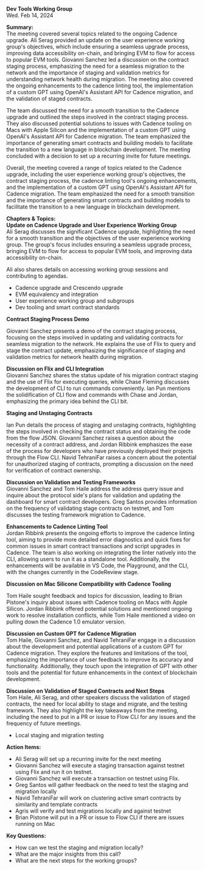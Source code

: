 **Dev Tools Working Group**  
Wed. Feb 14, 2024

**Summary:**  
The meeting covered several topics related to the ongoing Cadence upgrade. Ali Serag provided an update on the user experience working group's objectives, which include ensuring a seamless upgrade process, improving data accessibility on-chain, and bringing EVM to flow for access to popular EVM tools. Giovanni Sanchez led a discussion on the contract staging process, emphasizing the need for a seamless migration to the network and the importance of staging and validation metrics for understanding network health during migration. The meeting also covered the ongoing enhancements to the cadence linting tool, the implementation of a custom GPT using OpenAI's Assistant API for Cadence migration, and the validation of staged contracts.

The team discussed the need for a smooth transition to the Cadence upgrade and outlined the steps involved in the contract staging process. They also discussed potential solutions to issues with Cadence tooling on Macs with Apple Silicon and the implementation of a custom GPT using OpenAI's Assistant API for Cadence migration. The team emphasized the importance of generating smart contracts and building models to facilitate the transition to a new language in blockchain development. The meeting concluded with a decision to set up a recurring invite for future meetings.

Overall, the meeting covered a range of topics related to the Cadence upgrade, including the user experience working group's objectives, the contract staging process, the cadence linting tool's ongoing enhancements, and the implementation of a custom GPT using OpenAI's Assistant API for Cadence migration. The team emphasized the need for a smooth transition and the importance of generating smart contracts and building models to facilitate the transition to a new language in blockchain development.

**Chapters & Topics:**  
**Update on Cadence Upgrade and User Experience Working Group**  
Ali Serag discusses the significant Cadence upgrade, highlighting the need for a smooth transition and the objectives of the user experience working group. The group's focus includes ensuring a seamless upgrade process, bringing EVM to flow for access to popular EVM tools, and improving data accessibility on-chain. 

Ali also shares details on accessing working group sessions and contributing to agendas.
- Cadence upgrade and Crescendo upgrade
- EVM equivalency and integration
- User experience working group and subgroups
- Dev tooling and smart contract standards

**Contract Staging Process Demo**  

Giovanni Sanchez presents a demo of the contract staging process, focusing on the steps involved in updating and validating contracts for seamless migration to the network. He explains the use of Flix to query and stage the contract update, emphasizing the significance of staging and validation metrics for network health during migration.

**Discussion on Flix and CLI Integration**  
Giovanni Sanchez shares the status update of his migration contract staging and the use of Flix for executing queries, while Chase Fleming discusses the development of CLI to run commands conveniently. Ian Pun mentions the solidification of CLI flow and commands with Chase and Jordan, emphasizing the primary idea behind the CLI bit.

**Staging and Unstaging Contracts**  

Ian Pun details the process of staging and unstaging contracts, highlighting the steps involved in checking the contract status and obtaining the code from the flow JSON. Giovanni Sanchez raises a question about the necessity of a contract address, and Jordan Ribbink emphasizes the ease of the process for developers who have previously deployed their projects through the Flow CLI. Navid TehraniFar raises a concern about the potential for unauthorized staging of contracts, prompting a discussion on the need for verification of contract ownership.

**Discussion on Validation and Testing Frameworks**  
Giovanni Sanchez and Tom Haile address the address query issue and inquire about the protocol side's plans for validation and updating the dashboard for smart contract developers. Greg Santos provides information on the frequency of validating stage contracts on testnet, and Tom discusses the testing framework migration to Cadence.

**Enhancements to Cadence Linting Tool**  
Jordan Ribbink presents the ongoing efforts to improve the cadence linting tool, aiming to provide more detailed error diagnostics and quick fixes for common issues in smart contract transactions and script upgrades in Cadence. The team is also working on integrating the linter natively into the CLI, allowing users to run it as a standalone tool. Additionally, the enhancements will be available in VS Code, the Playground, and the CLI, with the changes currently in the CodeReview stage.

**Discussion on Mac Silicone Compatibility with Cadence Tooling**  

Tom Haile sought feedback and topics for discussion, leading to Brian Pistone's inquiry about issues with Cadence tooling on Macs with Apple Silicon. Jordan Ribbink offered potential solutions and mentioned ongoing work to resolve installation conflicts, while Tom Haile mentioned a video on pulling down the Cadence 1.0 emulator version.

**Discussion on Custom GPT for Cadence Migration**  
Tom Haile, Giovanni Sanchez, and Navid TehraniFar engage in a discussion about the development and potential applications of a custom GPT for Cadence migration. They explore the features and limitations of the tool, emphasizing the importance of user feedback to improve its accuracy and functionality. Additionally, they touch upon the integration of GPT with other tools and the potential for future enhancements in the context of blockchain development.

**Discussion on Validation of Staged Contracts and Next Steps**  
Tom Haile, Ali Serag, and other speakers discuss the validation of staged contracts, the need for local ability to stage and migrate, and the testing framework. They also highlight the key takeaways from the meeting, including the need to put in a PR or issue to Flow CLI for any issues and the frequency of future meetings.

- Local staging and migration testing

**Action Items:**  
- Ali Serag will set up a recurring invite for the next meeting
- Giovanni Sanchez will execute a staging transaction against testnet using Flix and run it on testnet.
- Giovanni Sanchez will execute a transaction on testnet using Flix.
- Greg Santos will gather feedback on the need to test the staging and migration locally
- Navid TehraniFar will work on clustering active smart contracts by similarity and template contracts
- Agris will verify and test migrations locally and against testnet
- Brian Pistone will put in a PR or issue to Flow CLI if there are issues running on Mac

**Key Questions:**  
- How can we test the staging and migration locally?
- What are the major insights from this call?
- What are the next steps for the working groups?
